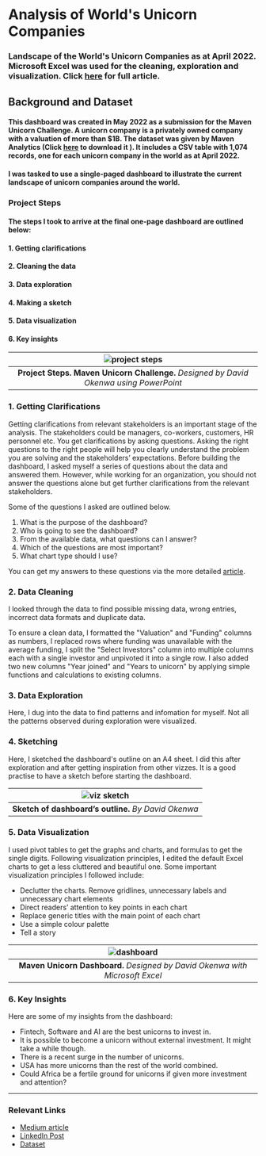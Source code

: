 # **Analysis of World's Unicorn Companies**

### Landscape of the World's Unicorn Companies as at April 2022. Microsoft Excel was used for the cleaning, exploration and visualization. Click [here](https://davidokenwa.medium.com/thoughts-behind-beautiful-dashboards-9fb8b24d9f6d) for full article.

## **Background and Dataset**
#### This dashboard was created in May 2022 as a submission for the Maven Unicorn Challenge. A unicorn company is a privately owned company with a valuation of more than $1B. The dataset was given by Maven Analytics (Click [here](https://maven-datasets.s3.amazonaws.com/Unicorn+Companies/Unicorn+Companies.zip) to download it ). It includes a CSV table with 1,074 records, one for each unicorn company in the world as at April 2022.

#### I was tasked to use a single-paged dashboard  to illustrate the current landscape of unicorn companies around the world.

### **Project Steps**

#### The steps I took to arrive at the final one-page dashboard are outlined below:
#### 1. Getting clarifications
#### 2. Cleaning the data
#### 3. Data exploration
#### 4. Making a sketch
#### 5. Data visualization
#### 6. Key insights

| ![project steps](https://github.com/davidokenwa/Landscape_of_World-s_Unicorns_2022/blob/main/project_steps.png) | 
| :--------: | 
| **Project Steps. Maven Unicorn Challenge.** _Designed by David Okenwa using PowerPoint_  |

### **1. Getting Clarifications**

Getting clarifications from relevant stakeholders is an important stage of the analysis. The stakeholders could be managers, co-workers, customers, HR personnel etc. You get clarifications by asking questions. Asking the right questions to the right people will help you clearly understand the problem you are solving and the stakeholders’ expectations. Before building the dashboard, I asked myself a series of questions about the data and answered them. However, while working for an organization, you should not answer the questions alone but get further clarifications from the relevant stakeholders. 

Some of the questions I asked are outlined below. 
1. What is the purpose of the dashboard?
2. Who is going to see the dashboard?
3. From the available data, what questions can I answer?
4. Which of the questions are most important?
5. What chart type should I use?

You can get my answers to these questions via the more detailed [article](https://davidokenwa.medium.com/thoughts-behind-beautiful-dashboards-9fb8b24d9f6d).


### **2. Data Cleaning**
I looked through the data to find possible missing data, wrong entries, incorrect data formats and duplicate data. 

To ensure a clean data, I formatted the "Valuation" and "Funding" columns as numbers, I replaced rows where funding was unavailable with the average funding, I split the "Select Investors" column into multiple columns each with a single investor and unpivoted it into a single row. I also added two new columns "Year joined" and "Years to unicorn" by applying simple functions and calculations to existing columns. 


### **3. Data Exploration**

Here, I dug into the data to find patterns and infomation for myself. Not all the patterns observed during exploration were visualized.

### **4. Sketching**

Here, I sketched the dashboard's outline on an A4 sheet. I did this after exploration and after getting inspiration from other vizzes. It is a good practise to have a sketch before starting the dashboard.

| ![viz sketch](https://github.com/davidokenwa/Landscape_of_World-s_Unicorns_2022/blob/main/viz%20sketch_5.jpg) | 
| :--------: | 
| **Sketch of dashboard’s outline.** _By David Okenwa_  |


### **5. Data Visualization**

I used pivot tables to get the graphs and charts, and formulas to get the single digits. Following visualization principles, I edited the default Excel charts to get a less cluttered and beautiful one. Some important visualization principles I followed include:

* Declutter the charts. Remove gridlines, unnecessary labels and unnecessary chart elements
* Direct readers’ attention to key points in each chart
* Replace generic titles with the main point of each chart
* Use a simple colour palette
* Tell a story

| ![dashboard](https://github.com/davidokenwa/Landscape_of_World-s_Unicorns_2022/blob/main/Unicorn_dashboard.png) | 
| :--------: | 
| **Maven Unicorn Dashboard.** _Designed by David Okenwa with Microsoft Excel_  |

### **6. Key Insights**

Here are some of my insights from the dashboard:

* Fintech,  Software and AI are the best unicorns to invest in.
* It is possible to become a unicorn without external investment. It might take a while though.
* There is a recent surge in the number of unicorns.
* USA has more unicorns than the rest of the world combined.
* Could Africa be a fertile ground for unicorns if given more investment and attention?
---

### **Relevant Links**

* [Medium article](https://davidokenwa.medium.com/thoughts-behind-beautiful-dashboards-9fb8b24d9f6d)
* [LinkedIn Post](https://www.linkedin.com/posts/david-okenwa_david-okenwa-maven-unicorn-challenge-activity-6927624440948092928-wJd9?utm_source=linkedin_share&utm_medium=member_desktop_web)
* [Dataset](https://www.mavenanalytics.io/data-playground)
